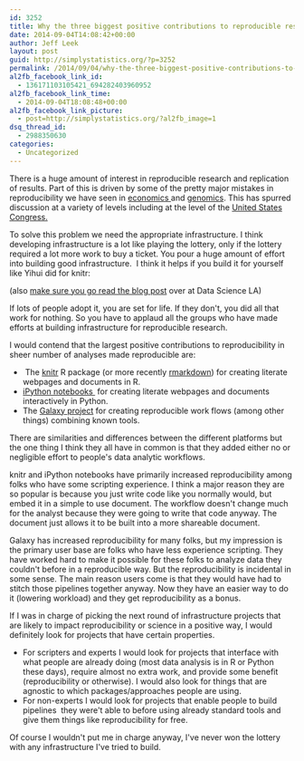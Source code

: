 ```yaml
---
id: 3252
title: Why the three biggest positive contributions to reproducible research are the iPython Notebook, knitr, and Galaxy
date: 2014-09-04T14:08:42+00:00
author: Jeff Leek
layout: post
guid: http://simplystatistics.org/?p=3252
permalink: /2014/09/04/why-the-three-biggest-positive-contributions-to-reproducible-research-are-the-ipython-notebook-knitr-and-galaxy/
al2fb_facebook_link_id:
  - 136171103105421_694282403960952
al2fb_facebook_link_time:
  - 2014-09-04T18:08:48+00:00
al2fb_facebook_link_picture:
  - post=http://simplystatistics.org/?al2fb_image=1
dsq_thread_id:
  - 2988350630
categories:
  - Uncategorized
---
```

There is a huge amount of interest in reproducible research and replication of results. Part of this is driven by some of the pretty major mistakes in reproducibility we have seen in [economics ](http://simplystatistics.org/2013/04/19/podcast-7-reinhart-rogoff-reproducibility/)and [genomics](http://simplystatistics.org/2011/09/11/the-duke-saga/). This has spurred discussion at a variety of levels including at the level of the [United States Congress.](http://simplystatistics.org/2014/04/01/this-is-how-an-important-scientific-debate-is-being-used-to-stop-epa-regulation/)

To solve this problem we need the appropriate infrastructure. I think developing infrastructure is a lot like playing the lottery, only if the lottery required a lot more work to buy a ticket. You pour a huge amount of effort into building good infrastructure.  I think it helps if you build it for yourself like Yihui did for knitr:



(also [make sure you go read the blog post](http://datascience.la/yihui-xie-the-user-2014-interview/) over at Data Science LA)

If lots of people adopt it, you are set for life. If they don't, you did all that work for nothing. So you have to applaud all the groups who have made efforts at building infrastructure for reproducible research.

I would contend that the largest positive contributions to reproducibility in sheer number of analyses made reproducible are:

  *  The [knitr](http://yihui.name/knitr/) R package (or more recently [rmarkdown](http://rmarkdown.rstudio.com/)) for creating literate webpages and documents in R.
  * [iPython notebooks ](http://ipython.org/notebook.html) for creating literate webpages and documents interactively in Python.
  * The [Galaxy project](http://galaxyproject.org/) for creating reproducible work flows (among other things) combining known tools.

There are similarities and differences between the different platforms but the one thing I think they all have in common is that they added either no or negligible effort to people's data analytic workflows.

knitr and iPython notebooks have primarily increased reproducibility among folks who have some scripting experience. I think a major reason they are so popular is because you just write code like you normally would, but embed it in a simple to use document. The workflow doesn't change much for the analyst because they were going to write that code anyway. The document just allows it to be built into a more shareable document.

Galaxy has increased reproducibility for many folks, but my impression is the primary user base are folks who have less experience scripting. They have worked hard to make it possible for these folks to analyze data they couldn't before in a reproducible way. But the reproducibility is incidental in some sense. The main reason users come is that they would have had to stitch those pipelines together anyway. Now they have an easier way to do it (lowering workload) and they get reproducibility as a bonus.

If I was in charge of picking the next round of infrastructure projects that are likely to impact reproducibility or science in a positive way, I would definitely look for projects that have certain properties.

  * For scripters and experts I would look for projects that interface with what people are already doing (most data analysis is in R or Python these days), require almost no extra work, and provide some benefit (reproducibility or otherwise). I would also look for things that are agnostic to which packages/approaches people are using.
  * For non-experts I would look for projects that enable people to build pipelines  they were't able to before using already standard tools and give them things like reproducibility for free.

Of course I wouldn't put me in charge anyway, I've never won the lottery with any infrastructure I've tried to build.